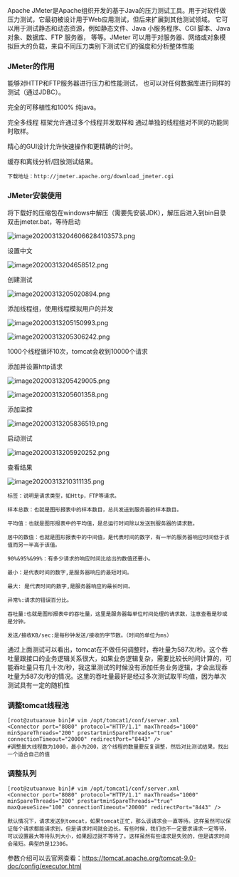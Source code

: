 Apache JMeter是Apache组织开发的基于Java的压力测试工具。用于对软件做压力测试，它最初被设计用于Web应用测试，但后来扩展到其他测试领域。 它可以用于测试静态和动态资源，例如静态文件、Java 小服务程序、CGI 脚本、Java 对象、数据库、FTP 服务器， 等等。JMeter 可以用于对服务器、网络或对象模拟巨大的负载，来自不同压力类别下测试它们的强度和分析整体性能

### JMeter的作用

能够对HTTP和FTP服务器进行压力和性能测试， 也可以对任何数据库进行同样的测试（通过JDBC）。

完全的可移植性和100% 纯java。

完全多线程 框架允许通过多个线程并发取样和 通过单独的线程组对不同的功能同时取样。

精心的GUI设计允许快速操作和更精确的计时。

缓存和离线分析/回放测试结果。

```
下载地址：http://jmeter.apache.org/download_jmeter.cgi
```

### JMeter安装使用

将下载好的压缩包在windows中解压（需要先安装JDK），解压后进入到bin目录双击jmeter.bat，等待启动

![image202003132046066284103573.png](https://www.zutuanxue.com:8000/static/media/images/2020/10/20/1603162643439.png)

设置中文

![image20200313204658512.png](https://www.zutuanxue.com:8000/static/media/images/2020/10/20/1603162670876.png)

创建测试

![image20200313205020894.png](https://www.zutuanxue.com:8000/static/media/images/2020/10/20/1603162712089.png)

添加线程组，使用线程模拟用户的并发

![image20200313205150993.png](https://www.zutuanxue.com:8000/static/media/images/2020/10/20/1603162732432.png)

![image20200313205306242.png](https://www.zutuanxue.com:8000/static/media/images/2020/10/20/1603162745836.png)

1000个线程循环10次，tomcat会收到10000个请求

添加并设置http请求

![image20200313205429005.png](https://www.zutuanxue.com:8000/static/media/images/2020/10/20/1603162768123.png)

![image20200313205601358.png](https://www.zutuanxue.com:8000/static/media/images/2020/10/20/1603162783074.png)

添加监控

![image20200313205836519.png](https://www.zutuanxue.com:8000/static/media/images/2020/10/20/1603162795573.png)

启动测试

![image20200313205920252.png](https://www.zutuanxue.com:8000/static/media/images/2020/10/20/1603162808359.png)

查看结果

![image20200313210311135.png](https://www.zutuanxue.com:8000/static/media/images/2020/10/20/1603162821286.png)

```
标签：说明是请求类型，如Http，FTP等请求。

样本总数：也就是图形报表中的样本数目，总共发送到服务器的样本数目。

平均值：也就是图形报表中的平均值，是总运行时间除以发送到服务器的请求数。

居中的数值：也就是图形报表中的中间值，是代表时间的数字，有一半的服务器响应时间低于该值而另一半高于该值。

90%&95%&99%：有多少请求的响应时间比给出的数值还要小。

最小：是代表时间的数字,是服务器响应的最短时间。

最大: 是代表时间的数字,是服务器响应的最长时间。

异常%:请求的错误百分比。

吞吐量:也就是图形报表中的吞吐量，这里是服务器每单位时间处理的请求数，注意查看是秒或是分钟。

发送/接收KB/sec:是每秒钟发送/接收的字节数。（时间的单位为ms）
```

通过上面测试可以看出，tomcat在不做任何调整时，吞吐量为587次/秒。这个吞吐量跟接口的业务逻辑关系很大，如果业务逻辑复杂，需要比较长时间计算的，可能吞吐量只有几十次/秒，我这里测试的时候没有添加任务业务逻辑，才会出现吞吐量为587次/秒的情况。这里的吞吐量最好是经过多次测试取平均值，因为单次测试具有一定的随机性

### 调整tomcat线程池

```
[root@zutuanxue bin]# vim /opt/tomcat1/conf/server.xml    
<Connector port="8080" protocol="HTTP/1.1" maxThreads="1000" minSpareThreads="200" prestartminSpareThreads="true" connectionTimeout="20000" redirectPort="8443" />
#调整最大线程数为1000，最小为200，这个线程的数量要反复调整，然后对比测试结果，找出一个适合自己的值
```

### 调整队列

```
[root@zutuanxue bin]# vim /opt/tomcat1/conf/server.xml 
<Connector port="8080" protocol="HTTP/1.1" maxThreads="1000" minSpareThreads="200" prestartminSpareThreads="true"	maxQueueSize="100" connectionTimeout="20000" redirectPort="8443" />

默认情况下，请求发送到tomcat，如果tomcat正忙，那么该请求会一直等待。这样虽然可以保证每个请求都能请求到，但是请求时间就会边长。有些时候，我们也不一定要求请求一定等待，可以设置最大等待队列大小，如果超过就不等待了。这样虽然有些请求是失败的，但是请求时间会虽短。典型的是12306。
```

参数介绍可以去官网查看：https://tomcat.apache.org/tomcat-9.0-doc/config/executor.html